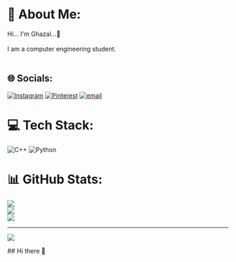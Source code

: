 # 💫 About Me:
Hi... I'm Ghazal...🎀<br><br>I am a computer engineering student.<br><br>


## 🌐 Socials:
[![Instagram](https://img.shields.io/badge/Instagram-%23E4405F.svg?logo=Instagram&logoColor=white)](https://instagram.com/qzlhafez) [![Pinterest](https://img.shields.io/badge/Pinterest-%23E60023.svg?logo=Pinterest&logoColor=white)](https://pinterest.com/Qzlhafez) [![email](https://img.shields.io/badge/Email-D14836?logo=gmail&logoColor=white)](mailto:qzlhafez@gmail.com) 

# 💻 Tech Stack:
![C++](https://img.shields.io/badge/c++-%2300599C.svg?style=for-the-badge&logo=c%2B%2B&logoColor=white) ![Python](https://img.shields.io/badge/python-3670A0?style=for-the-badge&logo=python&logoColor=ffdd54)
# 📊 GitHub Stats:
![](https://github-readme-stats.vercel.app/api?username=qzlpakizemanesh&theme=rose_pine&hide_border=false&include_all_commits=false&count_private=true)<br/>
![](https://nirzak-streak-stats.vercel.app/?user=qzlpakizemanesh&theme=rose_pine&hide_border=false)<br/>
![](https://github-readme-stats.vercel.app/api/top-langs/?username=qzlpakizemanesh&theme=rose_pine&hide_border=false&include_all_commits=false&count_private=true&layout=compact)

---
[![](https://visitcount.itsvg.in/api?id=qzlpakizemanesh&icon=7&color=1)](https://visitcount.itsvg.in)

<!-- Proudly created with GPRM ( https://gprm.itsvg.in ) -->## Hi there 👋

<!--
**qzlpakizemanesh/qzlpakizemanesh** is a ✨ _special_ ✨ repository because its `README.md` (this file) appears on your GitHub profile.

Here are some ideas to get you started:

- 🔭 I’m currently working on ...
- 🌱 I’m currently learning ...
- 👯 I’m looking to collaborate on ...
- 🤔 I’m looking for help with ...
- 💬 Ask me about ...
- 📫 How to reach me: ...
- 😄 Pronouns: ...
- ⚡ Fun fact: ...
-->
